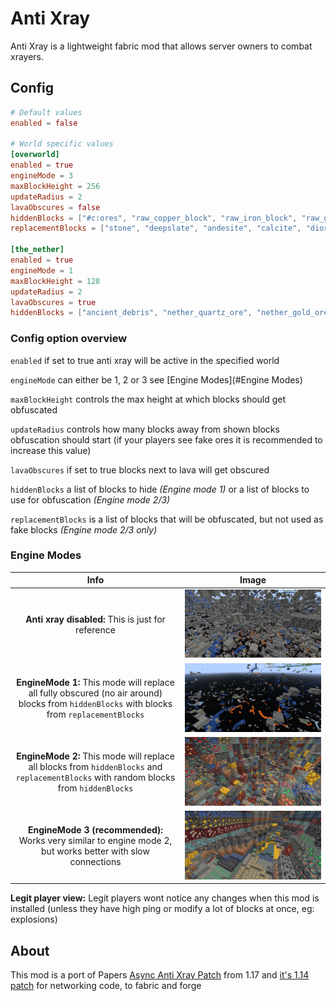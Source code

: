 # Anti Xray

Anti Xray is a lightweight fabric mod that allows server owners to combat xrayers.

## Config

```toml
# Default values
enabled = false

# World specific values
[overworld]
enabled = true
engineMode = 3
maxBlockHeight = 256
updateRadius = 2
lavaObscures = false
hiddenBlocks = ["#c:ores", "raw_copper_block", "raw_iron_block", "raw_gold_block"]
replacementBlocks = ["stone", "deepslate", "andesite", "calcite", "diorite", "dirt", "granite", "gravel", "sand", "tuff", "mossy_cobblestone", "obsidian", "clay", "infested_stone", "amethyst_block", "budding_amethyst", "chest"]

[the_nether]
enabled = true
engineMode = 1
maxBlockHeight = 128
updateRadius = 2
lavaObscures = true
hiddenBlocks = ["ancient_debris", "nether_quartz_ore", "nether_gold_ore", "gold_block", "gilded_blackstone"]
```

### Config option overview

`enabled` if set to true anti xray will be active in the specified world

`engineMode` can either be 1, 2 or 3 see [Engine Modes](#Engine Modes)

`maxBlockHeight` controls the max height at which blocks should get obfuscated

`updateRadius` controls how many blocks away from shown blocks obfuscation should start (if your players see fake ores
it is recommended to increase this value)

`lavaObscures` if set to true blocks next to lava will get obscured

`hiddenBlocks` a list of blocks to hide *(Engine mode 1)* or a list of blocks to use for obfuscation *(Engine mode 2/3)*

`replacementBlocks` is a list of blocks that will be obfuscated, but not used as fake blocks *(Engine mode 2/3 only)*

### Engine Modes

| Info | Image |
:-------------------------:|:-------------------------:
**Anti xray disabled:** This is just for reference |  ![](media/disabled.png)
**EngineMode 1:** This mode will replace all fully obscured (no air around) blocks from `hiddenBlocks` with blocks from `replacementBlocks` |  ![](media/enginemode-1.png)
**EngineMode 2:** This mode will replace all blocks from `hiddenBlocks` and `replacementBlocks` with random blocks from `hiddenBlocks` |  ![](media/enginemode-2.png)
**EngineMode 3 (recommended):** Works very similar to engine mode 2, but works better with slow connections |  ![](media/enginemode-3.png)

**Legit player view:** Legit players wont notice any changes when this mod is installed (unless they have high ping or modify a lot of blocks at once, eg: explosions)

## About

This mod is a port of Papers [Async Anti Xray Patch](https://github.com/PaperMC/Paper/blob/7a64b85f9274f9a01103faafcfceb89a8b5777de/patches/server/0344-Anti-Xray.patch) from 1.17 and [it's 1.14 patch](https://github.com/PaperMC/Paper/blob/ver/1.14/Spigot-Server-Patches/0397-Anti-Xray.patch#L1379) for networking code, to fabric and forge
